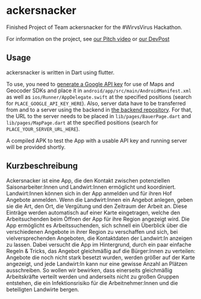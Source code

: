 # ackersnacker

Finished Project of Team ackersnacker for the #WirvsVirus Hackathon. 

For information on the project, see [our Pitch video](https://www.youtube.com/watch?v=izkkpHKH_qo) or [our DevPost](https://devpost.com/software/ackersnacker)

## Usage

ackersnacker is written in Dart using flutter.

To use, you need to [generate a Google API key](https://developers.google.com/maps/documentation/javascript/get-api-key?hl=de) for use of Maps and Geocoder SDKs and place it in `android/app/src/main/AndroidManifest.xml` as well as `ios/Runner/AppDelegate.swift` at the specified positions (search for `PLACE_GOOGLE_API_KEY_HERE`).
Also, server data have to be transferred from and to a server using the backend in [the backend repository](https://github.com/LSnyd/ackersnackerAPI). For that, the URL to the server needs to be placed in `lib/pages/BauerPage.dart` and `lib/pages/MapPage.dart` at the specified positions (search for `PLACE_YOUR_SERVER_URL_HERE`).

A compiled APK to test the App with a usable API key and running server will be provided shortly.


## Kurzbeschreibung
Ackersnacker ist eine App, die den Kontakt zwischen potenziellen Saisonarbeiter:Innen und Landwirt:Innen ermöglicht und koordiniert. Landwirt:Innen können sich in der App anmelden und für ihren Hof Angebote anmelden. Wenn die Landwirt:Innen ein Angebot anlegen, geben sie die Art, den Ort, die Vergütung und den Zeitraum der Arbeit an. Diese Einträge werden automatisch auf einer Karte eingetragen, welche den Arbeitsuchenden beim Öffnen der App für ihre Region angezeigt wird. Die App ermöglicht es Arbeitssuchenden, sich schnell ein Überblick über die verschiedenen Angebote in ihrer Region zu verschaffen und sich, bei vielversprechenden Angeboten, die Kontaktdaten der Landwirt:In anzeigen zu lassen. Dabei versucht die App im Hintergrund, durch ein paar einfache Regeln & Tricks, das Angebot gleichmäßig auf die Bürger:Innen zu verteilen: Angebote die noch nicht stark besetzt wurden, werden größer auf der Karte angezeigt, und jede Landwirt:In kann nur eine gewisse Anzahl an Plätzen ausschreiben. So wollen wir bewirken, dass einerseits gleichmäßig Arbeitskräfte verteilt werden und anderseits nicht zu großen Gruppen entstehen, die ein Infektionsrisiko für die Arbeitnehmer:Innen und die beteiligten Landwirte bergen. 